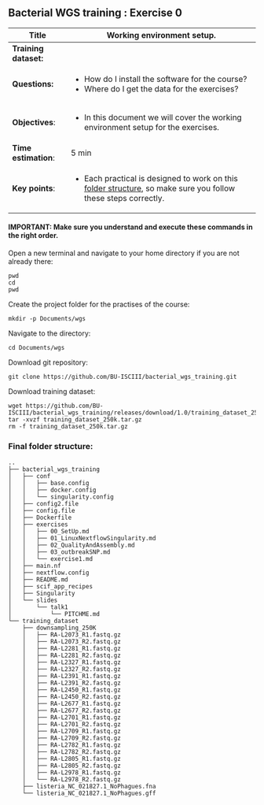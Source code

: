 ## Bacterial WGS training : Exercise 0

|**Title**| Working environment setup.|
|---------|-------------------------------------------|
|**Training dataset:**|  
|**Questions:**| <ul><li>How do I install the software for the course?</li><li>Where do I get the data for the exercises?</li></ul>|
|**Objectives**:|<ul><li>In this document we will cover the working environment setup for the exercises.</li></ul>|  
|**Time estimation**:| 5 min |
|**Key points**:|<ul><li>Each practical is designed to work on this [folder structure](#final-folder-structure:), so make sure you follow these steps correctly.</li></ul>|

#### IMPORTANT: Make sure you understand and execute these commands in the right order.

Open a new terminal and navigate to your home directory if you are not already there:

```
pwd
cd
pwd
```

Create the project folder for the practises of the course:

```
mkdir -p Documents/wgs
```

Navigate to the directory:

```
cd Documents/wgs
```

Download git repository:

```
git clone https://github.com/BU-ISCIII/bacterial_wgs_training.git
```

Download training dataset:

```
wget https://github.com/BU-ISCIII/bacterial_wgs_training/releases/download/1.0/training_dataset_250k.tar.gz
tar -xvzf training_dataset_250k.tar.gz
rm -f training_dataset_250k.tar.gz
```


### Final folder structure:

```
..
├── bacterial_wgs_training
│   ├── conf
│   │   ├── base.config
│   │   ├── docker.config
│   │   └── singularity.config
│   ├── config2.file
│   ├── config.file
│   ├── Dockerfile
│   ├── exercises
│   │   ├── 00_SetUp.md
│   │   ├── 01_LinuxNextflowSingularity.md
│   │   ├── 02_QualityAndAssembly.md
│   │   ├── 03_outbreakSNP.md
│   │   └── exercise1.md
│   ├── main.nf
│   ├── nextflow.config
│   ├── README.md
│   ├── scif_app_recipes
│   ├── Singularity
│   └── slides
│       └── talk1
│           └── PITCHME.md
└── training_dataset
    ├── downsampling_250K
    │   ├── RA-L2073_R1.fastq.gz
    │   ├── RA-L2073_R2.fastq.gz
    │   ├── RA-L2281_R1.fastq.gz
    │   ├── RA-L2281_R2.fastq.gz
    │   ├── RA-L2327_R1.fastq.gz
    │   ├── RA-L2327_R2.fastq.gz
    │   ├── RA-L2391_R1.fastq.gz
    │   ├── RA-L2391_R2.fastq.gz
    │   ├── RA-L2450_R1.fastq.gz
    │   ├── RA-L2450_R2.fastq.gz
    │   ├── RA-L2677_R1.fastq.gz
    │   ├── RA-L2677_R2.fastq.gz
    │   ├── RA-L2701_R1.fastq.gz
    │   ├── RA-L2701_R2.fastq.gz
    │   ├── RA-L2709_R1.fastq.gz
    │   ├── RA-L2709_R2.fastq.gz
    │   ├── RA-L2782_R1.fastq.gz
    │   ├── RA-L2782_R2.fastq.gz
    │   ├── RA-L2805_R1.fastq.gz
    │   ├── RA-L2805_R2.fastq.gz
    │   ├── RA-L2978_R1.fastq.gz
    │   └── RA-L2978_R2.fastq.gz
    ├── listeria_NC_021827.1_NoPhagues.fna
    └── listeria_NC_021827.1_NoPhagues.gff
```
